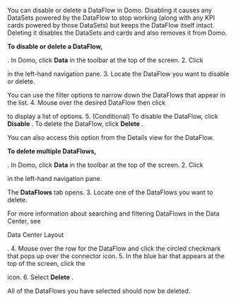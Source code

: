 

You can disable or delete a DataFlow in Domo. Disabling it causes any DataSets powered by the DataFlow to stop working (along with any KPI cards powered by those DataSets) but keeps the DataFlow itself intact. Deleting it disables the DataSets and cards and also removes it from Domo.


**To disable or delete a DataFlow,**

. In Domo, click
 **Data**
 in the toolbar at the top of the screen.
2. Click

in the left-hand navigation pane.
3. Locate the DataFlow you want to disable or delete.


 You can use the filter options to narrow down the DataFlows that appear in the list.
4. Mouse over the desired DataFlow then click

to display a list of options.
5. (Conditional) To disable the DataFlow, click
 **Disable**
 . To delete the DataFlow, click
 **Delete**
 .

You can also access this option from the Details view for the DataFlow.


**To delete multiple DataFlows,**

. In Domo, click
 **Data**
 in the toolbar at the top of the screen.
2. Click

in the left-hand navigation pane.


 The
 **DataFlows**
 tab opens.
3. Locate one of the DataFlows you want to delete.


 For more information about searching and filtering DataFlows in the Data Center, see

Data Center Layout

.
4. Mouse over the row for the DataFlow and click the circled checkmark that pops up over the connector icon.
5. In the blue bar that appears at the top of the screen, click the

icon.
6. Select
 **Delete**
 .

All of the DataFlows you have selected should now be deleted.

